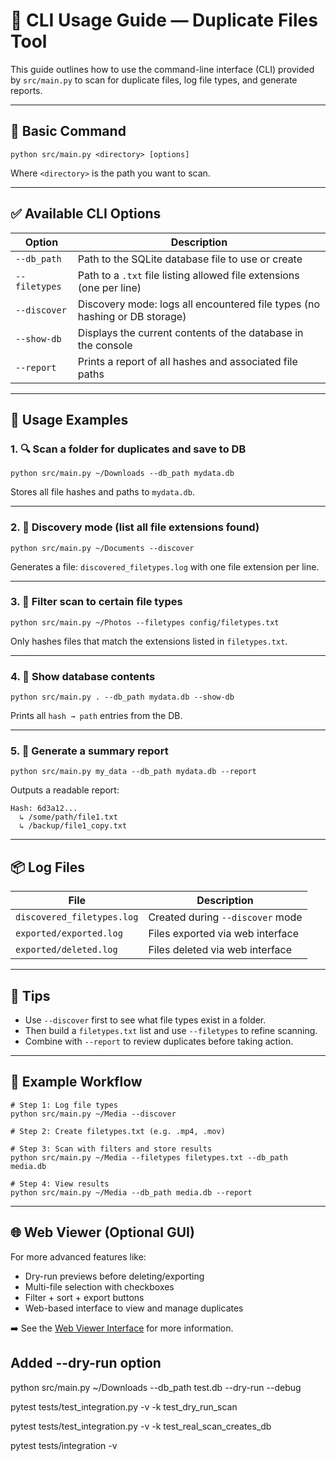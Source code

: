 # 🧰 CLI Usage Guide — Duplicate Files Tool

This guide outlines how to use the command-line interface (CLI) provided by `src/main.py` to scan for duplicate files, log file types, and generate reports.

---

## 🔧 Basic Command

```
python src/main.py <directory> [options]
```

Where `<directory>` is the path you want to scan.

---

## ✅ Available CLI Options

| Option             | Description                                                                 |
|--------------------|-----------------------------------------------------------------------------|
| `--db_path`        | Path to the SQLite database file to use or create                          |
| `--filetypes`      | Path to a `.txt` file listing allowed file extensions (one per line)       |
| `--discover`       | Discovery mode: logs all encountered file types (no hashing or DB storage) |
| `--show-db`        | Displays the current contents of the database in the console               |
| `--report`         | Prints a report of all hashes and associated file paths                    |

---

## 📌 Usage Examples

### 1. 🔍 Scan a folder for duplicates and save to DB

```
python src/main.py ~/Downloads --db_path mydata.db
```

Stores all file hashes and paths to `mydata.db`.

---

### 2. 🧪 Discovery mode (list all file extensions found)

```
python src/main.py ~/Documents --discover
```

Generates a file: `discovered_filetypes.log` with one file extension per line.

---

### 3. 🎯 Filter scan to certain file types

```
python src/main.py ~/Photos --filetypes config/filetypes.txt
```

Only hashes files that match the extensions listed in `filetypes.txt`.

---

### 4. 📂 Show database contents

```
python src/main.py . --db_path mydata.db --show-db
```

Prints all `hash → path` entries from the DB.

---

### 5. 🧾 Generate a summary report

```
python src/main.py my_data --db_path mydata.db --report
```

Outputs a readable report:

```
Hash: 6d3a12...
  ↳ /some/path/file1.txt
  ↳ /backup/file1_copy.txt
```

---

## 📦 Log Files

| File                         | Description                                 |
|------------------------------|---------------------------------------------|
| `discovered_filetypes.log`   | Created during `--discover` mode            |
| `exported/exported.log`      | Files exported via web interface            |
| `exported/deleted.log`       | Files deleted via web interface             |

---

## 🧠 Tips

- Use `--discover` first to see what file types exist in a folder.
- Then build a `filetypes.txt` list and use `--filetypes` to refine scanning.
- Combine with `--report` to review duplicates before taking action.

---

## 🧪 Example Workflow

```
# Step 1: Log file types
python src/main.py ~/Media --discover

# Step 2: Create filetypes.txt (e.g. .mp4, .mov)

# Step 3: Scan with filters and store results
python src/main.py ~/Media --filetypes filetypes.txt --db_path media.db

# Step 4: View results
python src/main.py ~/Media --db_path media.db --report
```

---

## 🌐 Web Viewer (Optional GUI)

For more advanced features like:

- Dry-run previews before deleting/exporting
- Multi-file selection with checkboxes
- Filter + sort + export buttons
- Web-based interface to view and manage duplicates

➡️ See the [Web Viewer Interface](viewer/README.md) for more information.


## Added --dry-run option

python src/main.py ~/Downloads --db_path test.db --dry-run --debug

pytest tests/test_integration.py -v -k test_dry_run_scan

pytest tests/test_integration.py -v -k test_real_scan_creates_db

pytest tests/integration -v
